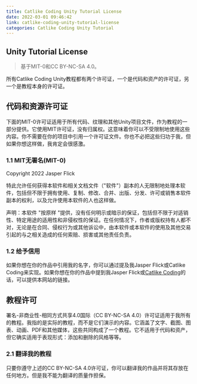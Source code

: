 ```yaml
---
title: Catlike Coding Unity Tutorial License
date: 2022-03-01 09:46:42
link: catlike-coding-unity-tutorial-license
categories: Catlike Coding Unity Tutorial
---
```


## Unity Tutorial License

> 基于MIT-0和CC BY-NC-SA 4.0。

所有Catlike Coding Unity教程都有两个许可证，一个是代码和资产的许可证，另一个是教程本身的许可证。

## 代码和资源许可证

下面的MIT-0许可证适用于所有代码、纹理和其他Unity项目文件，作为教程的一部分提供。它使用MIT许可证，没有归属权。这意味着你可以不受限制地使用这些内容。你不需要在你的项目中引用一个许可证文件。你也不必把这些归功于我，但如果你想这样做，我肯定会很感激。

### 1.1 MIT无署名(MIT-0)

Copyright 2022 Jasper Flick

特此允许任何获得本软件和相关文档文件（"软件"）副本的人无限制地处理本软件，包括但不限于拥有使用、复制、修改、合并、出版、分发、许可或销售本软件副本的权利，以及允许使用本软件的人也这样做。

声明：本软件 "按原样 "提供，没有任何明示或暗示的保证，包括但不限于对适销性、特定用途的适用性和非侵权性的保证。在任何情况下，作者或版权持有人都不对，无论是在合同、侵权行为或其他诉讼中，由本软件或本软件的使用及其他交易引起的与之相关造成的任何索赔、损害或其他责任负责。

### 1.2 给予信用

如果你想在你的作品中引用我的名字，你可以通过提及我Jasper Flick或Catlike Coding来实现。如果你想在你的作品中提到我Jasper Flick或[Catlike Coding](https://catlikecoding.com/)的话，可以提供本网站的链接。

## 教程许可

署名-非商业性-相同方式共享4.0国际（CC BY-NC-SA 4.0）许可证适用于我所有的教程。我指的是实际的教程，而不是它们演示的内容。它涵盖了文字、截图、图表、动画、PDF和其他媒体，这些共同构成了一个教程。它不适用于代码和资产，但它确实适用于表现形式：添加和删除的风格等等。

### 2.1 翻译我的教程

只要你遵守上述的CC BY-NC-SA 4.0许可证，你可以翻译我的作品并将其存放在任何地方。但是我不能为翻译的质量作担保。
